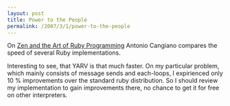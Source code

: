 ```yaml
---
layout: post
title: Power to the People
permalink: /2007/3/1/power-to-the-people
---
```

<p>On <a href="http://www.antoniocangiano.com/articles/2007/02/19/ruby-implementations-shootout-ruby-vs-yarv-vs-jruby-vs-gardens-point-ruby-net-vs-rubinius-vs-cardinal">Zen and the Art of Ruby Programming</a> Antonio Cangiano compares the speed of several Ruby implementations.</p>

<p>Interesting to see, that YARV is that much faster. On my particular problem, which mainly consists of message sends and each-loops, I expirienced only 10 % improvements over the standard ruby distribution. So I should review my implementation to gain improvements there, no chance to get it for free on other interpreters.</p>
